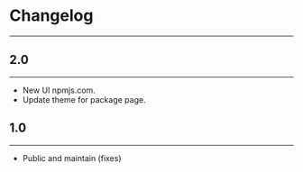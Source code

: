 # Changelog
---

## 2.0
---
- New UI npmjs.com.
- Update theme for package page.

## 1.0
---
- Public and maintain (fixes)